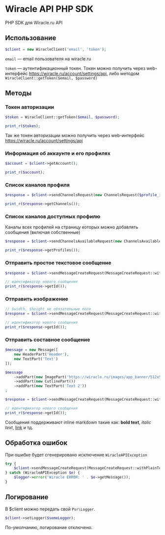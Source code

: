 # Wiracle API PHP SDK
PHP SDK для Wiracle.ru API

## Использование

```php
$client = new WiracleClient('email', 'token');
```

`email` — email пользователя на wiracle.ru

`token` — аутентификационный токен. 
Токен можно получить через web-интерфейс https://wiracle.ru/account/settings/api, либо методом `WiracleClient::getToken($email, $password)`

## Методы

### Токен авторизации

```php
$token = WiracleClient::getToken($email, $password);

print_r($token);
```

Так же токен авторизации можно получить через web-интерфейс
https://wiracle.ru/account/settings/api

### Информация об аккаунте и его профилях

```php
$account = $client->getAccount();

print_r($account);
```

### Список каналов профиля

```php
$response = $client->sendChannelsRequest(new ChannelsRequest($profile_id));

print_r($response->getChannels());
```

### Список каналов доступных профилю

Каналы всех профилей на страницу которых можно добавлять сообщения (включая собственные)

```php
$response = $client->sendChannelsAvailableRequest(new ChannelsAvailableRequest($profile_id));

print_r($response->getProfiles());
```

### Отправить простое текстовое сообщение

```php
$response = $client->sendMessageCreateRequest(MessageCreateRequest::withPlainText($profile_id, $channel_id, $text));

// идентификатор нового сообщения
print_r($response->getId());
```

### Отправить изображение

```php
// $width, $height не обязательные поля
$response = $client->sendMessageCreateRequest(MessageCreateRequest::withImage($profile_id, $channel_id, $src, $width, $height));

// идентификатор нового сообщения
print_r($response->getId());
```

### Отправить составное сообщение

```php
$message = new Message([
    new HeaderPart('Header'),
    new TextPart('Text')
]);

$message
    ->addPart(new ImagePart('https://wiracle.ru/images/app_banner/512x512.png', 512, 512))
    ->addPart(new CutlinePart())
    ->addPart(new TextPart('Text 2'))
;

$response = $client->sendMessageCreateRequest(MessageCreateRequest::withMessage($profile_id, $channel_id, $message));

// идентификатор нового сообщения
print_r($response->getId());
```

Сообщения поддерживают inline markdown такие как: **bold text**, *italic text*, [link](https://github.com/JustCommunication-ru/wiracle-api-php-sdk) и тд.

## Обработка ошибок

При ошибке будет сгенерировано исключение ```WiracleAPIException```

```php
try {
    $client->sendMessageCreateRequest(MessageCreateRequest::withPlainText($profile_id, $channel_id, $text));
} catch (WiracleAPIException $e) {
    $logger->error('Wiracle ERROR: ' . $e->getMessage());
}
```

## Логирование

В $client можно передать свой `Psr\Logger`.

```php
$client->setLogger($someLogger);
```

По-умолчанию, логирование отключено.
